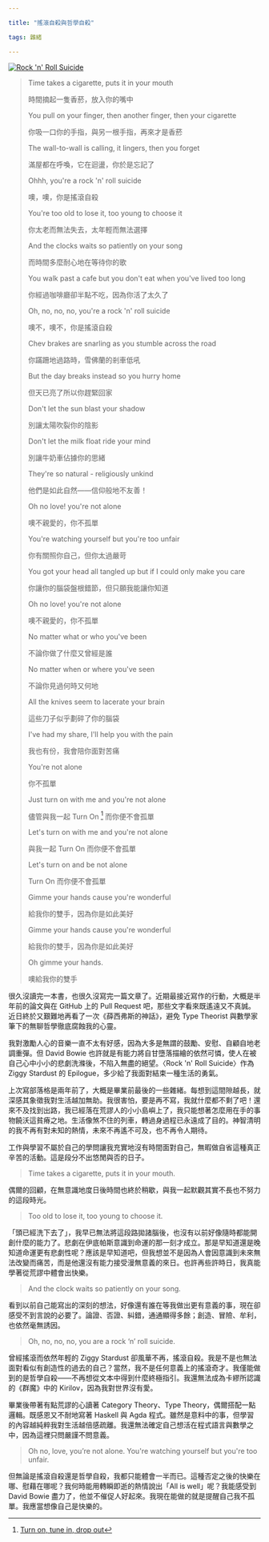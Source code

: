 ```yaml
---

title: "搖滾自殺與哲學自殺"

tags: 雜緒

---
```


[![Rock 'n' Roll Suicide](http://img.youtube.com/vi/SOgVoxqKU7U/0.jpg)](http://www.youtube.com/watch?v=SOgVoxqKU7U "Rock 'n' Roll Suicide")

> Time takes a cigarette, puts it in your mouth
>
> 時間摘起一隻香菸，放入你的嘴中
>
> You pull on your finger, then another finger, then your cigarette
>
> 你吸一口你的手指，與另一根手指，再來才是香菸
>
> The wall-to-wall is calling, it lingers, then you forget
>
> 滿屋都在呼喚，它在迴盪，你於是忘記了
>
> Ohhh, you're a rock 'n' roll suicide
>
> 噢，噢，你是搖滾自殺
>
> You're too old to lose it, too young to choose it
>
> 你太老而無法失去，太年輕而無法選擇
>
> And the clocks waits so patiently on your song
>
> 而時間多麼耐心地在等待你的歌
>
> You walk past a cafe but you don't eat when you've lived too long
>
> 你經過咖啡廳卻半點不吃，因為你活了太久了
>
> Oh, no, no, no, you're a rock 'n' roll suicide
>
> 噢不，噢不，你是搖滾自殺
>
> Chev brakes are snarling as you stumble across the road
>
> 你蹣跚地過路時，雪佛蘭的剎車低吼
>
> But the day breaks instead so you hurry home
>
> 但天已亮了所以你趕緊回家
>
> Don't let the sun blast your shadow
>
> 別讓太陽吹裂你的陰影
>
> Don't let the milk float ride your mind
>
> 別讓牛奶車佔據你的思緒
>
> They're so natural - religiously unkind
>
> 他們是如此自然——信仰般地不友善！
>
> Oh no love! you're not alone
>
> 噢不親愛的，你不孤單
>
> You're watching yourself but you're too unfair
>
> 你有關照你自己，但你太過嚴苛
>
> You got your head all tangled up but if I could only make you care
>
> 你讓你的腦袋盤根錯節，但只願我能讓你知道
>
> Oh no love! you're not alone
>
> 噢不親愛的，你不孤單
>
> No matter what or who you've been
>
> 不論你做了什麼又曾經是誰
>
> No matter when or where you've seen
>
> 不論你見過何時又何地
>
> All the knives seem to lacerate your brain
>
> 這些刀子似乎劃碎了你的腦袋
>
> I've had my share, I'll help you with the pain
>
> 我也有份，我會陪你面對苦痛
>
> You're not alone
>
> 你不孤單
>
> Just turn on with me and you're not alone
>
> 儘管與我一起 Turn On [^1] 而你便不會孤單
>
> Let's turn on with me and you're not alone
>
> 與我一起 Turn On 而你便不會孤單
>
> Let's turn on and be not alone
>
> Turn On 而你便不會孤單
>
> Gimme your hands cause you're wonderful
>
> 給我你的雙手，因為你是如此美好
>
> Gimme your hands cause you're wonderful
>
> 給我你的雙手，因為你是如此美好
>
> Oh gimme your hands.
>
> 噢給我你的雙手

很久沒讀完一本書，也很久沒寫完一篇文章了。近期最接近寫作的行動，大概是半年前的論文與在 GitHub 上的 Pull Request 吧，那些文字看來既遙遠又不真誠。近日終於又艱難地再看了一次《薛西弗斯的神話》，避免 Type Theorist 與數學家筆下的無聊哲學徹底腐蝕我的心靈。

我對激勵人心的音樂一直不太有好感，因為大多是無謂的鼓勵、安慰、自顧自地老調重彈。但 David Bowie 也許就是有能力將自甘墮落描繪的依然可憐，使人在被自己心中小小的悲劇洗滌後，不陷入無盡的絕望。〈Rock 'n' Roll Suicide〉作為 Ziggy Stardust 的 Epilogue，多少給了我面對結束一種生活的勇氣。

上次寫部落格是兩年前了，大概是畢業前最後的一些雜緒。每想到這間隙越長，就深感其象徵我對生活越加無助。我很害怕，要是再不寫，我就什麼都不剩了吧！還來不及找到出路，我已經落在荒謬人的小小島嶼上了，我只能想著怎麼用在手的事物饒沃這貧瘠之地。生活像煞不住的列車，轉過身過程已永遠成了目的。神智清明的我不再有對未知的熱情，未來不再遙不可及，也不再令人期待。

工作與學習不屬於自己的學問讓我充實地沒有時間面對自己，無暇做自省這種真正辛苦的活動。這是段分不出悠閒與否的日子。

> Time takes a cigarette, puts it in your mouth.

偶爾的回顧，在無意識地度日後時間也終於稍歇，與我一起默觀其實不長也不努力的這段時光。

> Too old to lose it, too young to choose it. 

「頭已經洗下去了」，我早已無法將這段路拋諸腦後，也沒有以前好像隨時都能開創什麼的能力了。悲劇在伊底帕斯意識到命運的那一刻才成立。那是早知道還是晚知道命運更有悲劇性呢？應該是早知道吧，但我想並不是因為人會因意識到未來無法改變而痛苦，而是他還沒有能力接受漫無意義的來日。也許再些許時日，我真能學著從荒謬中體會出快樂。

> And the clock waits so patiently on your song.

看到以前自己能寫出的深刻的想法，好像還有誰在等我做出更有意義的事，現在卻感受不到言說的必要了。論證、否證、糾錯，通通顯得多餘；創造、冒險、牟利，也依然毫無誘因。

> Oh, no, no, no, you are a rock ‘n’ roll suicide.

曾經搖滾而依然年輕的 Ziggy Stardust 卻風華不再，搖滾自殺。我是不是也無法面對看似有創造性的過去的自己？當然，我不是任何意義上的搖滾奇才。我僅能做到的是哲學自殺——不再想從文本中得到什麼終極指引。我還無法成為卡繆所認識的《群魔》中的 Kirilov，因為我對世界沒有愛。

畢業後帶著有點荒謬的心讀著 Category Theory、Type Theory，偶爾搭配一點邏輯。既感恩又不耐地寫著 Haskell 與 Agda 程式。雖然是意料中的事，但學習的內容越純粹我對生活越倍感疏離。我還無法確定自己想活在程式語言與數學之中，因為這裡只問嚴謹不問意義。

> Oh no, love, you’re not alone. You're watching yourself but you're too unfair.

但無論是搖滾自殺還是哲學自殺，我都只能體會一半而已。這種否定之後的快樂在哪、慰藉在哪呢？我何時能用轉瞬即逝的熱情說出「All is well」呢？我能感受到 David Bowie 盡力了，他並不催促人好起來。我現在能做的就是提醒自己我不孤單。我應當想像自己是快樂的。

[^1]: [Turn on, tune in, drop out](https://en.wikipedia.org/wiki/Turn_on,_tune_in,_drop_out)
